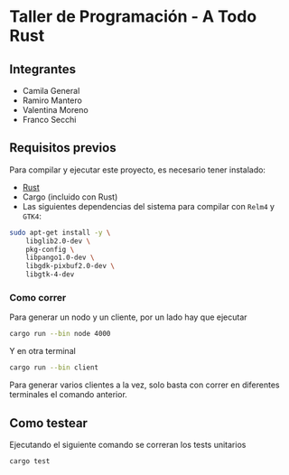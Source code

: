 # Taller de Programación - A Todo Rust

## Integrantes

- Camila General  
- Ramiro Mantero  
- Valentina Moreno  
- Franco Secchi  

## Requisitos previos

Para compilar y ejecutar este proyecto, es necesario tener instalado:

- [Rust](https://www.rust-lang.org/tools/install)
- Cargo (incluido con Rust)
- Las siguientes dependencias del sistema para compilar con `Relm4` y `GTK4`:

```bash
sudo apt-get install -y \
    libglib2.0-dev \
    pkg-config \
    libpango1.0-dev \
    libgdk-pixbuf2.0-dev \
    libgtk-4-dev
```

### Como correr

Para generar un nodo y un cliente, por un lado hay que ejecutar


```bash
cargo run --bin node 4000
```
Y en otra terminal 
```bash
cargo run --bin client
```
Para generar varios clientes a la vez, solo basta con correr en diferentes terminales el comando anterior.

## Como testear
Ejecutando el siguiente comando se correran los tests unitarios
```bash
cargo test
```
